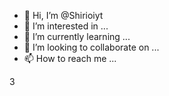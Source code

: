 - 👋 Hi, I’m @Shirioiyt
- 👀 I’m interested in ...
- 🌱 I’m currently learning ...
- 💞️ I’m looking to collaborate on ...
- 📫 How to reach me ...

<!---
Shirioiyt/Shirioiyt is a ✨ special ✨ repository because its `README.md` (this file) appears on your GitHub profile.
You can click the Preview link to take a look at your changes.
---> 3
